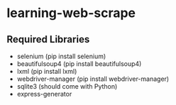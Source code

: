 # learning-web-scrape

## Required Libraries
- selenium (pip install selenium)
- beautifulsoup4 (pip install beautifulsoup4)
- lxml (pip install lxml)
- webdriver-manager (pip install webdriver-manager)
- sqlite3 (should come with Python)
- express-generator
